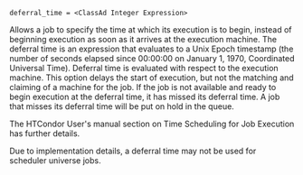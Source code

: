     deferral_time = <ClassAd Integer Expression>

Allows a job to specify the time at which its execution is to begin,
instead of beginning execution as soon as it arrives at the execution
machine. The deferral time is an expression that evaluates to a Unix
Epoch timestamp (the number of seconds elapsed since 00:00:00 on January
1, 1970, Coordinated Universal Time). Deferral time is evaluated with
respect to the execution machine. This option delays the start of
execution, but not the matching and claiming of a machine for the job.
If the job is not available and ready to begin execution at the deferral
time, it has missed its deferral time. A job that misses its deferral
time will be put on hold in the queue.

The HTCondor User's manual section on Time Scheduling for Job Execution
has further details.

Due to implementation details, a deferral time may not be used for
scheduler universe jobs.
